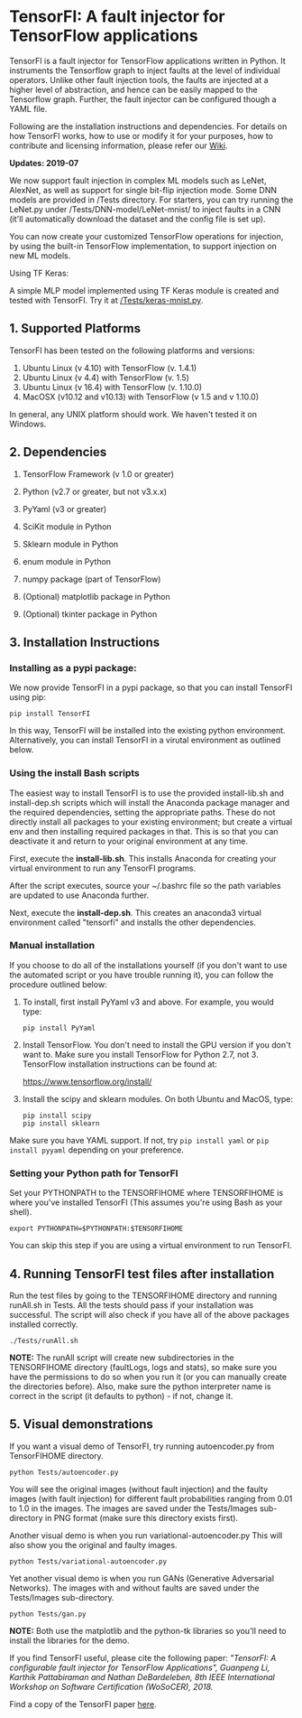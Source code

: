 # TensorFI: A fault injector for TensorFlow applications

TensorFI is a fault injector for TensorFlow applications written in 
Python. It instruments the Tensorflow graph to inject faults at the
level of individual operators. Unlike other fault injection tools,
the faults are injected at a higher level of abstraction, and hence
can be easily mapped to the Tensorflow graph. Further, the fault
injector can be configured though a YAML file. 

Following are the installation instructions and dependencies. For
details on how TensorFI works, how to use or modify it for your purposes,
how to contribute and licensing information, please refer our
[Wiki](https://github.com/DependableSystemsLab/TensorFI/wiki).


**Updates: 2019-07**

We now support fault injection in complex ML models such as LeNet, AlexNet, as well as support for single bit-flip injection mode. Some DNN models are provided in /Tests directory. For starters, you can try running the LeNet.py under /Tests/DNN-model/LeNet-mnist/ to inject faults in a CNN (it'll automatically download the dataset and the config file is set up).

You can now create your customized TensorFlow operations for injection, by using the built-in TensorFlow implementation, to support injection on new ML models.

Using TF Keras:

A simple MLP model implemented using TF Keras module is created and tested with TensorFI. Try it at [/Tests/keras-mnist.py](https://github.com/nniranjhana/TensorFI/blob/master/Tests/keras-mnist.py).


## 1. Supported Platforms

TensorFI has been tested on the following platforms and versions:

1. Ubuntu Linux (v 4.10) with TensorFlow (v. 1.4.1)
2. Ubuntu Linux (v 4.4) with TensorFlow (v. 1.5)  
3. Ubuntu Linux (v 16.4) with TensorFlow (v. 1.10.0) 
4. MacOSX (v10.12 and v10.13) with TensorFlow (v 1.5 and v 1.10.0) 

In general, any UNIX platform should work. We haven't tested it on Windows.

## 2. Dependencies

1. TensorFlow Framework (v 1.0 or greater)

2. Python (v2.7 or greater, but not v3.x.x)

3. PyYaml (v3 or greater)

4. SciKit module in Python

5. Sklearn module in Python

6. enum module in Python

7. numpy package (part of TensorFlow)

8. (Optional) matplotlib package in Python

9. (Optional) tkinter package in Python

## 3. Installation Instructions

### Installing as a pypi package:

We now provide TensorFI in a pypi package, so that you can install TensorFI
using pip:

   ```
   pip install TensorFI
   ```

In this way, TensorFI will be installed into the existing python environment.
Alternatively, you can install TensorFI in a virutal environment as outlined
below.

### Using the install Bash scripts

The easiest way to install TensorFI is to use the provided install-lib.sh and
install-dep.sh scripts which will install the Anaconda package manager and the
required dependencies, setting the appropriate paths. These do not directly
install all packages to your existing environment; but create a virtual env and
then installing required packages in that. This is so that you can deactivate it
and return to your original environment at any time.

First, execute the **install-lib.sh**. This installs Anaconda for creating your
virtual environment to run any TensorFI programs.

After the script executes, source your ~/.bashrc file so the path variables
are updated to use Anaconda further.

Next, execute the **install-dep.sh**. This creates an anaconda3 virtual
environment called "tensorfi" and installs the other dependencies.

### Manual installation

If you choose to do all of the installations yourself (if you don't want to
use the automated script or you have trouble running it), you can follow the
procedure outlined below:

1. To install, first install PyYaml v3 and above.
For example, you would type:

   ```
   pip install PyYaml
   ```

2. Install TensorFlow. You don't need to install
the GPU version if you don't want to. Make
sure you install TensorFlow for Python 2.7, not 3.
TensorFlow installation instructions can be found at:

	https://www.tensorflow.org/install/

3. Install the scipy and sklearn modules. On both
Ubuntu and MacOS, type:

   ```
   pip install scipy
   pip install sklearn
   ```

Make sure you have YAML support. If not, try `pip install yaml`
or `pip install pyyaml` depending on your preference.

### Setting your Python path for TensorFI

Set your PYTHONPATH to the TENSORFIHOME
where TENSORFIHOME is where you've installed TensorFI
(This assumes you're using Bash as your shell).

   ```
   export PYTHONPATH=$PYTHONPATH:$TENSORFIHOME
   ```

You can skip this step if you are using a virtual environment to
run TensorFI.

## 4. Running TensorFI test files after installation

Run the test files by going to the TENSORFIHOME
directory and running runAll.sh in Tests. All the
tests should pass if your installation was successful. 
The script will also check if you have all of 
the above packages installed correctly.

   ```
   ./Tests/runAll.sh
   ```

   **NOTE:** The runAll script will create new subdirectories
in the TENSORFIHOME directory (faultLogs, logs and stats),
so make sure you have the permissions to do so when 
you run it (or you can manually create the directories before).
Also, make sure the python interpreter name is correct
in the script (it defaults to python) - if not, change it.

## 5. Visual demonstrations

If you want a visual demo of TensorFI, 
  try running autoencoder.py from TensorFIHOME directory.

   ```
   python Tests/autoencoder.py
   ```

   You will see the original images (without fault injection)
and the faulty images (with fault injection) for different
fault probabilities ranging from 0.01 to 1.0 in the images.
The images are saved under the Tests/Images sub-directory 
in PNG format (make sure this directory exists first). 

   Another visual demo is when you run variational-autoencoder.py
This will also show you the original and faulty images.

   ```
   python Tests/variational-autoencoder.py
   ```

   Yet another visual demo is when you run GANs (Generative
Adversarial Networks). The images with and without faults 
are saved under the Tests/Images sub-directory.
	
   ```
   python Tests/gan.py
   ```

   **NOTE:** Both use the matplotlib and the python-tk libraries
      so you'll need to install the libraries for the demo.

If you find TensorFI useful, please cite the following paper: *"TensorFI: A configurable fault injector for TensorFlow Applications", Guanpeng Li, Karthik Pattabiraman and Nathan DeBardeleben, 8th IEEE International Workshop on Software Certification (WoSoCER), 2018.*

Find a copy of the TensorFI paper [here](http://blogs.ubc.ca/karthik/files/2018/08/TensorFI-Camera-Ready.pdf).
